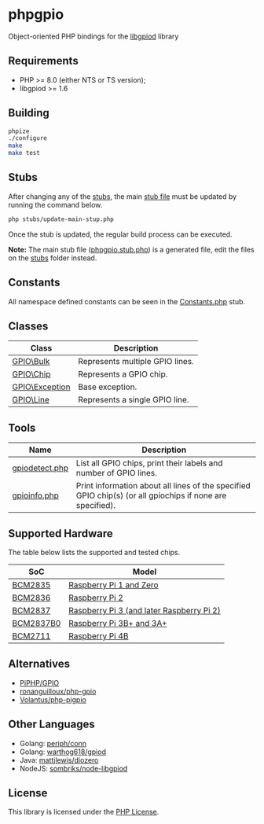 # phpgpio

Object-oriented PHP bindings for the [libgpiod](https://git.kernel.org/pub/scm/libs/libgpiod/libgpiod.git/) library

## Requirements

- PHP >= 8.0 (either NTS or TS version);
- libgpiod >= 1.6

## Building

```bash
phpize
./configure
make
make test
```

## Stubs

After changing any of the [stubs](stubs/), the main [stub file](phpgpio.stub.php) must be updated by running the command below.

```bash
php stubs/update-main-stup.php
```

Once the stub is updated, the regular build process can be executed.

**Note:** The main stub file ([phpgpio.stub.php](phpgpio.stub.php)) is a generated file, edit the files on the [stubs](stubs/) folder instead.

## Constants

All namespace defined constants can be seen in the [Constants.php](stubs/Constants.php) stub.

## Classes

Class                                 | Description
--------------------------------------|------------
[GPIO\Bulk](stubs/Bulk.php)           | Represents multiple GPIO lines.
[GPIO\Chip](stubs/Chip.php)           | Represents a GPIO chip.
[GPIO\Exception](stubs/Exception.php) | Base exception.
[GPIO\Line](stub/Line.php)            | Represents a single GPIO line.

## Tools

Name                                   | Description
---------------------------------------|------------
[gpiodetect.php](tools/gpiodetect.php) | List all GPIO chips, print their labels and number of GPIO lines.
[gpioinfo.php](tools/gpioinfo.php)     | Print information about all lines of the specified GPIO chip(s) (or all gpiochips if none are specified).

## Supported Hardware

The table below lists the supported and tested chips.

SoC                         | Model
----------------------------|------
[BCM2835](tests/014.phpt)   | [Raspberry Pi 1 and Zero](https://www.raspberrypi.org/documentation/hardware/raspberrypi/bcm2835/README.md)
[BCM2836](tests/015.phpt)   | [Raspberry Pi 2](https://www.raspberrypi.org/documentation/hardware/raspberrypi/bcm2836/README.md)
[BCM2837](tests/016.phpt)   | [Raspberry Pi 3 (and later Raspberry Pi 2)](https://www.raspberrypi.org/documentation/hardware/raspberrypi/bcm2837/README.md)
[BCM2837B0](tests/017.phpt) | [Raspberry Pi 3B+ and 3A+](https://www.raspberrypi.org/documentation/hardware/raspberrypi/bcm2837b0/README.md)
[BCM2711](tests/018.phpt)   | [Raspberry Pi 4B](https://www.raspberrypi.org/documentation/hardware/raspberrypi/bcm2711/README.md)

## Alternatives

- [PiPHP/GPIO](https://github.com/PiPHP/GPIO)
- [ronanguilloux/php-gpio](https://github.com/ronanguilloux/php-gpio)
- [Volantus/php-pigpio](https://github.com/Volantus/php-pigpio)

## Other Languages

- Golang: [periph/conn](https://github.com/periph/conn)
- Golang: [warthog618/gpiod](https://github.com/warthog618/gpiod)
- Java: [mattjlewis/diozero](https://github.com/mattjlewis/diozero)
- NodeJS: [sombriks/node-libgpiod](https://github.com/sombriks/node-libgpiod)

## License

This library is licensed under the [PHP License](LICENSE).

